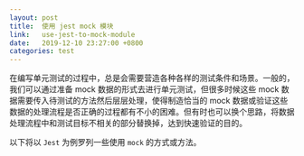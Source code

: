 ```yaml
---
layout: post
title:  使用 jest mock 模块
link:   use-jest-to-mock-module
date:   2019-12-10 23:27:00 +0800
categories: test
---
```


在编写单元测试的过程中，总是会需要营造各种各样的测试条件和场景。一般的，我们可以通过准备 mock 数据的形式去进行单元测试，但很多时候这些 mock 数据需要传入待测试的方法然后层层处理，使得制造恰当的 mock 数据或验证这些数据的处理流程是否正确的过程都有不小的困难。但有时也可以换个思路，将数据处理流程中和测试目标不相关的部分替换掉，达到快速验证的目的。

以下将以 `Jest` 为例罗列一些使用 `mock` 的方式或方法。